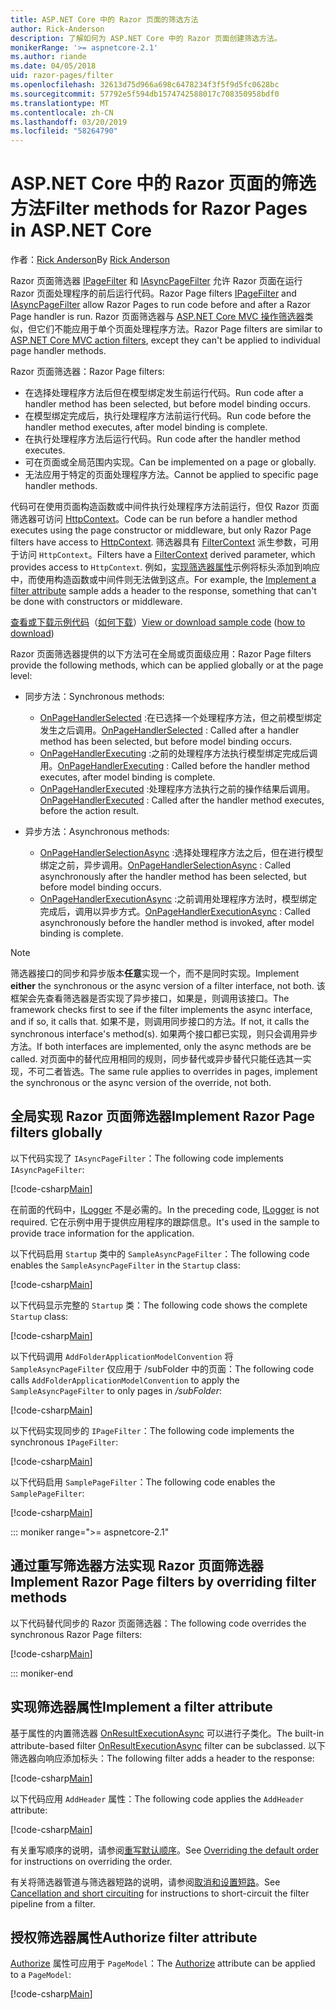 ```yaml
---
title: ASP.NET Core 中的 Razor 页面的筛选方法
author: Rick-Anderson
description: 了解如何为 ASP.NET Core 中的 Razor 页面创建筛选方法。
monikerRange: '>= aspnetcore-2.1'
ms.author: riande
ms.date: 04/05/2018
uid: razor-pages/filter
ms.openlocfilehash: 32613d75d966a698c6478234f3f5f9d5fc0628bc
ms.sourcegitcommit: 57792e5f594db1574742588017c708350958bdf0
ms.translationtype: MT
ms.contentlocale: zh-CN
ms.lasthandoff: 03/20/2019
ms.locfileid: "58264790"
---
```

# <a name="filter-methods-for-razor-pages-in-aspnet-core"></a><span data-ttu-id="dfe9f-103">ASP.NET Core 中的 Razor 页面的筛选方法</span><span class="sxs-lookup"><span data-stu-id="dfe9f-103">Filter methods for Razor Pages in ASP.NET Core</span></span>

<span data-ttu-id="dfe9f-104">作者：[Rick Anderson](https://twitter.com/RickAndMSFT)</span><span class="sxs-lookup"><span data-stu-id="dfe9f-104">By [Rick Anderson](https://twitter.com/RickAndMSFT)</span></span>

<span data-ttu-id="dfe9f-105">Razor 页面筛选器 [IPageFilter](/dotnet/api/microsoft.aspnetcore.mvc.filters.ipagefilter?view=aspnetcore-2.0) 和 [IAsyncPageFilter](/dotnet/api/microsoft.aspnetcore.mvc.filters.iasyncpagefilter?view=aspnetcore-2.0) 允许 Razor 页面在运行 Razor 页面处理程序的前后运行代码。</span><span class="sxs-lookup"><span data-stu-id="dfe9f-105">Razor Page filters [IPageFilter](/dotnet/api/microsoft.aspnetcore.mvc.filters.ipagefilter?view=aspnetcore-2.0) and [IAsyncPageFilter](/dotnet/api/microsoft.aspnetcore.mvc.filters.iasyncpagefilter?view=aspnetcore-2.0) allow Razor Pages to run code before and after a Razor Page handler is run.</span></span> <span data-ttu-id="dfe9f-106">Razor 页面筛选器与 [ASP.NET Core MVC 操作筛选器](xref:mvc/controllers/filters#action-filters)类似，但它们不能应用于单个页面处理程序方法。</span><span class="sxs-lookup"><span data-stu-id="dfe9f-106">Razor Page filters are similar to [ASP.NET Core MVC action filters](xref:mvc/controllers/filters#action-filters), except they can't be applied to individual page handler methods.</span></span> 

<span data-ttu-id="dfe9f-107">Razor 页面筛选器：</span><span class="sxs-lookup"><span data-stu-id="dfe9f-107">Razor Page filters:</span></span>

* <span data-ttu-id="dfe9f-108">在选择处理程序方法后但在模型绑定发生前运行代码。</span><span class="sxs-lookup"><span data-stu-id="dfe9f-108">Run code after a handler method has been selected, but before model binding occurs.</span></span>
* <span data-ttu-id="dfe9f-109">在模型绑定完成后，执行处理程序方法前运行代码。</span><span class="sxs-lookup"><span data-stu-id="dfe9f-109">Run code before the handler method executes, after model binding is complete.</span></span>
* <span data-ttu-id="dfe9f-110">在执行处理程序方法后运行代码。</span><span class="sxs-lookup"><span data-stu-id="dfe9f-110">Run code after the handler method executes.</span></span>
* <span data-ttu-id="dfe9f-111">可在页面或全局范围内实现。</span><span class="sxs-lookup"><span data-stu-id="dfe9f-111">Can be implemented on a page or globally.</span></span>
* <span data-ttu-id="dfe9f-112">无法应用于特定的页面处理程序方法。</span><span class="sxs-lookup"><span data-stu-id="dfe9f-112">Cannot be applied to specific page handler methods.</span></span>

<span data-ttu-id="dfe9f-113">代码可在使用页面构造函数或中间件执行处理程序方法前运行，但仅 Razor 页面筛选器可访问 [HttpContext](/dotnet/api/microsoft.aspnetcore.mvc.razorpages.pagemodel.httpcontext?view=aspnetcore-2.0#Microsoft_AspNetCore_Mvc_RazorPages_PageModel_HttpContext)。</span><span class="sxs-lookup"><span data-stu-id="dfe9f-113">Code can be run before a handler method executes using the page constructor or middleware, but only Razor Page filters have access to [HttpContext](/dotnet/api/microsoft.aspnetcore.mvc.razorpages.pagemodel.httpcontext?view=aspnetcore-2.0#Microsoft_AspNetCore_Mvc_RazorPages_PageModel_HttpContext).</span></span> <span data-ttu-id="dfe9f-114">筛选器具有 [FilterContext](/dotnet/api/microsoft.aspnetcore.mvc.filters.filtercontext?view=aspnetcore-2.0) 派生参数，可用于访问 `HttpContext`。</span><span class="sxs-lookup"><span data-stu-id="dfe9f-114">Filters have a [FilterContext](/dotnet/api/microsoft.aspnetcore.mvc.filters.filtercontext?view=aspnetcore-2.0) derived parameter, which provides access to `HttpContext`.</span></span> <span data-ttu-id="dfe9f-115">例如，[实现筛选器属性](#ifa)示例将标头添加到响应中，而使用构造函数或中间件则无法做到这点。</span><span class="sxs-lookup"><span data-stu-id="dfe9f-115">For example, the [Implement a filter attribute](#ifa) sample adds a header to the response, something that can't be done with constructors or middleware.</span></span>

<span data-ttu-id="dfe9f-116">[查看或下载示例代码](https://github.com/aspnet/Docs/tree/master/aspnetcore/razor-pages/filter/sample/PageFilter)（[如何下载](xref:index#how-to-download-a-sample)）</span><span class="sxs-lookup"><span data-stu-id="dfe9f-116">[View or download sample code](https://github.com/aspnet/Docs/tree/master/aspnetcore/razor-pages/filter/sample/PageFilter) ([how to download](xref:index#how-to-download-a-sample))</span></span>

<span data-ttu-id="dfe9f-117">Razor 页面筛选器提供的以下方法可在全局或页面级应用：</span><span class="sxs-lookup"><span data-stu-id="dfe9f-117">Razor Page filters provide the following methods, which can be applied globally or at the page level:</span></span>

* <span data-ttu-id="dfe9f-118">同步方法：</span><span class="sxs-lookup"><span data-stu-id="dfe9f-118">Synchronous methods:</span></span>

  * <span data-ttu-id="dfe9f-119">[OnPageHandlerSelected](/dotnet/api/microsoft.aspnetcore.mvc.filters.ipagefilter.onpagehandlerselected?view=aspnetcore-2.0) :在已选择一个处理程序方法，但之前模型绑定发生之后调用。</span><span class="sxs-lookup"><span data-stu-id="dfe9f-119">[OnPageHandlerSelected](/dotnet/api/microsoft.aspnetcore.mvc.filters.ipagefilter.onpagehandlerselected?view=aspnetcore-2.0) : Called after a handler method has been selected, but before model binding occurs.</span></span>
  * <span data-ttu-id="dfe9f-120">[OnPageHandlerExecuting](/dotnet/api/microsoft.aspnetcore.mvc.filters.ipagefilter.onpagehandlerexecuting?view=aspnetcore-2.0) :之前的处理程序方法执行模型绑定完成后调用。</span><span class="sxs-lookup"><span data-stu-id="dfe9f-120">[OnPageHandlerExecuting](/dotnet/api/microsoft.aspnetcore.mvc.filters.ipagefilter.onpagehandlerexecuting?view=aspnetcore-2.0) : Called before the handler method executes, after model binding is complete.</span></span>
  * <span data-ttu-id="dfe9f-121">[OnPageHandlerExecuted](/dotnet/api/microsoft.aspnetcore.mvc.filters.ipagefilter.onpagehandlerexecuted?view=aspnetcore-2.0) :处理程序方法执行之前的操作结果后调用。</span><span class="sxs-lookup"><span data-stu-id="dfe9f-121">[OnPageHandlerExecuted](/dotnet/api/microsoft.aspnetcore.mvc.filters.ipagefilter.onpagehandlerexecuted?view=aspnetcore-2.0) : Called after the handler method executes, before the action result.</span></span>

* <span data-ttu-id="dfe9f-122">异步方法：</span><span class="sxs-lookup"><span data-stu-id="dfe9f-122">Asynchronous methods:</span></span>

  * <span data-ttu-id="dfe9f-123">[OnPageHandlerSelectionAsync](/dotnet/api/microsoft.aspnetcore.mvc.filters.iasyncpagefilter.onpagehandlerselectionasync?view=aspnetcore-2.0) :选择处理程序方法之后，但在进行模型绑定之前，异步调用。</span><span class="sxs-lookup"><span data-stu-id="dfe9f-123">[OnPageHandlerSelectionAsync](/dotnet/api/microsoft.aspnetcore.mvc.filters.iasyncpagefilter.onpagehandlerselectionasync?view=aspnetcore-2.0) : Called asynchronously after the handler method has been selected, but before model binding occurs.</span></span>
  * <span data-ttu-id="dfe9f-124">[OnPageHandlerExecutionAsync](/dotnet/api/microsoft.aspnetcore.mvc.filters.iasyncpagefilter.onpagehandlerexecutionasync?view=aspnetcore-2.0) :之前调用处理程序方法时，模型绑定完成后，调用以异步方式。</span><span class="sxs-lookup"><span data-stu-id="dfe9f-124">[OnPageHandlerExecutionAsync](/dotnet/api/microsoft.aspnetcore.mvc.filters.iasyncpagefilter.onpagehandlerexecutionasync?view=aspnetcore-2.0) : Called asynchronously before the handler method is invoked, after model binding is complete.</span></span>

> [!NOTE]
> <span data-ttu-id="dfe9f-125">筛选器接口的同步和异步版本**任意**实现一个，而不是同时实现。</span><span class="sxs-lookup"><span data-stu-id="dfe9f-125">Implement **either** the synchronous or the async version of a filter interface, not both.</span></span> <span data-ttu-id="dfe9f-126">该框架会先查看筛选器是否实现了异步接口，如果是，则调用该接口。</span><span class="sxs-lookup"><span data-stu-id="dfe9f-126">The framework checks first to see if the filter implements the async interface, and if so, it calls that.</span></span> <span data-ttu-id="dfe9f-127">如果不是，则调用同步接口的方法。</span><span class="sxs-lookup"><span data-stu-id="dfe9f-127">If not, it calls the synchronous interface's method(s).</span></span> <span data-ttu-id="dfe9f-128">如果两个接口都已实现，则只会调用异步方法。</span><span class="sxs-lookup"><span data-stu-id="dfe9f-128">If both interfaces are implemented, only the async methods are be called.</span></span> <span data-ttu-id="dfe9f-129">对页面中的替代应用相同的规则，同步替代或异步替代只能任选其一实现，不可二者皆选。</span><span class="sxs-lookup"><span data-stu-id="dfe9f-129">The same rule applies to overrides in pages, implement the synchronous or the async version of the override, not both.</span></span>

## <a name="implement-razor-page-filters-globally"></a><span data-ttu-id="dfe9f-130">全局实现 Razor 页面筛选器</span><span class="sxs-lookup"><span data-stu-id="dfe9f-130">Implement Razor Page filters globally</span></span>

<span data-ttu-id="dfe9f-131">以下代码实现了 `IAsyncPageFilter`：</span><span class="sxs-lookup"><span data-stu-id="dfe9f-131">The following code implements `IAsyncPageFilter`:</span></span>

[!code-csharp[Main](filter/sample/PageFilter/Filters/SampleAsyncPageFilter.cs?name=snippet1)]

<span data-ttu-id="dfe9f-132">在前面的代码中，[ILogger](/dotnet/api/microsoft.extensions.logging.ilogger?view=aspnetcore-2.0) 不是必需的。</span><span class="sxs-lookup"><span data-stu-id="dfe9f-132">In the preceding code, [ILogger](/dotnet/api/microsoft.extensions.logging.ilogger?view=aspnetcore-2.0) is not required.</span></span> <span data-ttu-id="dfe9f-133">它在示例中用于提供应用程序的跟踪信息。</span><span class="sxs-lookup"><span data-stu-id="dfe9f-133">It's used in the sample to provide trace information for the application.</span></span>

<span data-ttu-id="dfe9f-134">以下代码启用 `Startup` 类中的 `SampleAsyncPageFilter`：</span><span class="sxs-lookup"><span data-stu-id="dfe9f-134">The following code enables the `SampleAsyncPageFilter` in the `Startup` class:</span></span>

[!code-csharp[Main](filter/sample/PageFilter/Startup.cs?name=snippet2&highlight=11)]

<span data-ttu-id="dfe9f-135">以下代码显示完整的 `Startup` 类：</span><span class="sxs-lookup"><span data-stu-id="dfe9f-135">The following code shows the complete `Startup` class:</span></span>

[!code-csharp[Main](filter/sample/PageFilter/Startup.cs?name=snippet1)]

<span data-ttu-id="dfe9f-136">以下代码调用 `AddFolderApplicationModelConvention` 将 `SampleAsyncPageFilter` 仅应用于 /subFolder 中的页面：</span><span class="sxs-lookup"><span data-stu-id="dfe9f-136">The following code calls `AddFolderApplicationModelConvention` to apply the `SampleAsyncPageFilter` to only pages in */subFolder*:</span></span>

[!code-csharp[Main](filter/sample/PageFilter/Startup2.cs?name=snippet2)]

<span data-ttu-id="dfe9f-137">以下代码实现同步的 `IPageFilter`：</span><span class="sxs-lookup"><span data-stu-id="dfe9f-137">The following code implements the synchronous `IPageFilter`:</span></span>

[!code-csharp[Main](filter/sample/PageFilter/Filters/SamplePageFilter.cs?name=snippet1)]

<span data-ttu-id="dfe9f-138">以下代码启用 `SamplePageFilter`：</span><span class="sxs-lookup"><span data-stu-id="dfe9f-138">The following code enables the `SamplePageFilter`:</span></span>

[!code-csharp[Main](filter/sample/PageFilter/StartupSync.cs?name=snippet2&highlight=11)]

::: moniker range=">= aspnetcore-2.1"

## <a name="implement-razor-page-filters-by-overriding-filter-methods"></a><span data-ttu-id="dfe9f-139">通过重写筛选器方法实现 Razor 页面筛选器</span><span class="sxs-lookup"><span data-stu-id="dfe9f-139">Implement Razor Page filters by overriding filter methods</span></span>

<span data-ttu-id="dfe9f-140">以下代码替代同步的 Razor 页面筛选器：</span><span class="sxs-lookup"><span data-stu-id="dfe9f-140">The following code overrides the synchronous Razor Page filters:</span></span>

[!code-csharp[Main](filter/sample/PageFilter/Pages/Index.cshtml.cs)]

::: moniker-end

<a name="ifa"></a>

## <a name="implement-a-filter-attribute"></a><span data-ttu-id="dfe9f-141">实现筛选器属性</span><span class="sxs-lookup"><span data-stu-id="dfe9f-141">Implement a filter attribute</span></span>

<span data-ttu-id="dfe9f-142">基于属性的内置筛选器 [OnResultExecutionAsync](/dotnet/api/microsoft.aspnetcore.mvc.filters.iasyncresultfilter.onresultexecutionasync?view=aspnetcore-2.0#Microsoft_AspNetCore_Mvc_Filters_IAsyncResultFilter_OnResultExecutionAsync_Microsoft_AspNetCore_Mvc_Filters_ResultExecutingContext_Microsoft_AspNetCore_Mvc_Filters_ResultExecutionDelegate_) 可以进行子类化。</span><span class="sxs-lookup"><span data-stu-id="dfe9f-142">The built-in attribute-based filter [OnResultExecutionAsync](/dotnet/api/microsoft.aspnetcore.mvc.filters.iasyncresultfilter.onresultexecutionasync?view=aspnetcore-2.0#Microsoft_AspNetCore_Mvc_Filters_IAsyncResultFilter_OnResultExecutionAsync_Microsoft_AspNetCore_Mvc_Filters_ResultExecutingContext_Microsoft_AspNetCore_Mvc_Filters_ResultExecutionDelegate_) filter can be subclassed.</span></span> <span data-ttu-id="dfe9f-143">以下筛选器向响应添加标头：</span><span class="sxs-lookup"><span data-stu-id="dfe9f-143">The following filter adds a header to the response:</span></span>

[!code-csharp[Main](filter/sample/PageFilter/Filters/AddHeaderAttribute.cs)]

<span data-ttu-id="dfe9f-144">以下代码应用 `AddHeader` 属性：</span><span class="sxs-lookup"><span data-stu-id="dfe9f-144">The following code applies the `AddHeader` attribute:</span></span>

[!code-csharp[Main](filter/sample/PageFilter/Pages/Contact.cshtml.cs?name=snippet1)]

<span data-ttu-id="dfe9f-145">有关重写顺序的说明，请参阅[重写默认顺序](xref:mvc/controllers/filters#overriding-the-default-order)。</span><span class="sxs-lookup"><span data-stu-id="dfe9f-145">See [Overriding the default order](xref:mvc/controllers/filters#overriding-the-default-order) for instructions on overriding the order.</span></span>

<span data-ttu-id="dfe9f-146">有关将筛选器管道与筛选器短路的说明，请参阅[取消和设置短路](xref:mvc/controllers/filters#cancellation-and-short-circuiting)。</span><span class="sxs-lookup"><span data-stu-id="dfe9f-146">See [Cancellation and short circuiting](xref:mvc/controllers/filters#cancellation-and-short-circuiting) for instructions to short-circuit the filter pipeline from a filter.</span></span> 

<a name="auth"></a>

## <a name="authorize-filter-attribute"></a><span data-ttu-id="dfe9f-147">授权筛选器属性</span><span class="sxs-lookup"><span data-stu-id="dfe9f-147">Authorize filter attribute</span></span>

<span data-ttu-id="dfe9f-148">[Authorize](/dotnet/api/microsoft.aspnetcore.authorization.authorizeattribute?view=aspnetcore-2.0) 属性可应用于 `PageModel`：</span><span class="sxs-lookup"><span data-stu-id="dfe9f-148">The [Authorize](/dotnet/api/microsoft.aspnetcore.authorization.authorizeattribute?view=aspnetcore-2.0) attribute can be applied to a `PageModel`:</span></span>

[!code-csharp[Main](filter/sample/PageFilter/Pages/ModelWithAuthFilter.cshtml.cs?highlight=7)]
